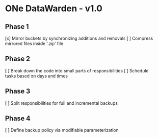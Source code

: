# ONe DataWarden - v1.0
## Phase 1
[x] Mirror buckets by synchronizing additions and removals
[ ] Compress mirrored files inside '.zip' file

## Phase 2
[ ] Break down the code into small parts of responsibilities
[ ] Schedule tasks based on days and times

## Phase 3
[ ] Split responsibilities for full and incremental backups

## Phase 4
[ ] Define backup policy via modifiable parameterization
